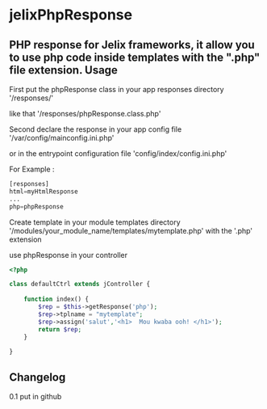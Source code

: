 # jelixPhpResponse
PHP response for Jelix frameworks, it allow you to use php code inside templates with the ".php" file extension.
Usage
--------------
First put the phpResponse class in your app responses directory '/responses/' 

like that '/responses/phpResponse.class.php'

Second declare the response in your app config file '/var/config/mainconfig.ini.php'

or in the entrypoint configuration file 'config/index/config.ini.php'

For Example :

```php
[responses]
html=myHtmlResponse
...
php=phpResponse
```
Create template in your module templates directory '/modules/your_module_name/templates/mytemplate.php' with the '.php' extension

use phpResponse in your controller
```php
<?php

class defaultCtrl extends jController {
    
    function index() {
        $rep = $this->getResponse('php');
        $rep->tplname = "mytemplate";
        $rep->assign('salut','<h1>  Mou kwaba ooh! </h1>');
        return $rep;
    }
    
}
```
Changelog
--------------
0.1 put in github
